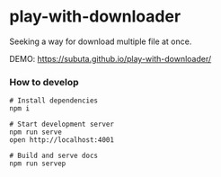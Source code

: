 # play-with-downloader
Seeking a way for download multiple file at once.

DEMO: https://subuta.github.io/play-with-downloader/

### How to develop

```
# Install dependencies
npm i

# Start development server
npm run serve
open http://localhost:4001

# Build and serve docs
npm run servep
```